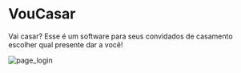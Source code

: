 # VouCasar
Vai casar? Esse é um software para seus convidados de casamento escolher qual presente dar a você!


![page_login](https://github.com/user-attachments/assets/a72d450b-29b4-4a4c-ba9d-7ff878a667bc)

